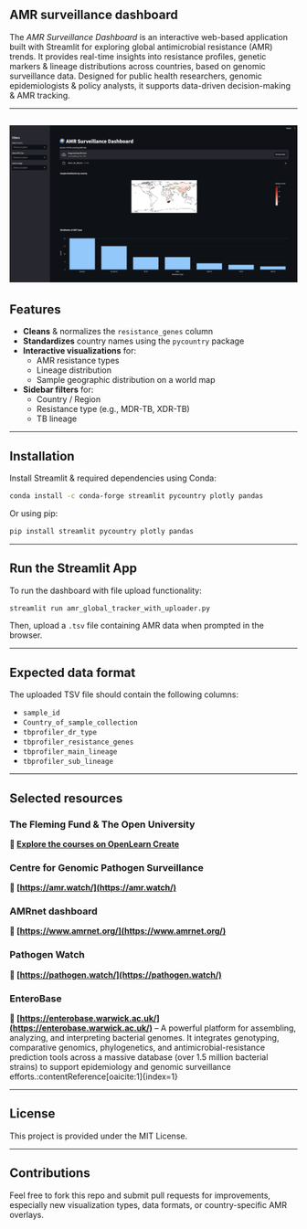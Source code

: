 ## AMR surveillance dashboard

The *AMR Surveillance Dashboard* is an interactive web-based application built with Streamlit for exploring global antimicrobial resistance (AMR) trends. It provides real-time insights into resistance profiles, genetic markers & lineage distributions across countries, based on genomic surveillance data. Designed for public health researchers, genomic epidemiologists & policy analysts, it supports data-driven decision-making & AMR tracking.

---
![Results](data/Global_AMR_Tracker_Dashbaord.png)
---

## Features

- **Cleans** & normalizes the `resistance_genes` column
- **Standardizes** country names using the `pycountry` package
- **Interactive visualizations** for:
  - AMR resistance types
  - Lineage distribution
  - Sample geographic distribution on a world map
- **Sidebar filters** for:
  - Country / Region
  - Resistance type (e.g., MDR-TB, XDR-TB)
  - TB lineage

---

## Installation

Install Streamlit & required dependencies using Conda:


```bash
conda install -c conda-forge streamlit pycountry plotly pandas
```

Or using pip:

```bash
pip install streamlit pycountry plotly pandas
```

---

## Run the Streamlit App

To run the dashboard with file upload functionality:

```bash
streamlit run amr_global_tracker_with_uploader.py

```

Then, upload a `.tsv` file containing AMR data when prompted in the browser.

---

## Expected data format

The uploaded TSV file should contain the following columns:

- `sample_id`
- `Country_of_sample_collection`
- `tbprofiler_dr_type`
- `tbprofiler_resistance_genes`
- `tbprofiler_main_lineage`
- `tbprofiler_sub_lineage`

---
## Selected resources

### The Fleming Fund & The Open University  
**🔗 [Explore the courses on OpenLearn Create](https://www.open.edu/openlearncreate/course/index.php?categoryid=1985)**

### Centre for Genomic Pathogen Surveillance  
**🔗 [https://amr.watch/](https://amr.watch/)**

### AMRnet dashboard  
**🔗 [https://www.amrnet.org/](https://www.amrnet.org/)**

### Pathogen Watch  
**🔗 [https://pathogen.watch/](https://pathogen.watch/)**

### EnteroBase  
**🔗 [https://enterobase.warwick.ac.uk/](https://enterobase.warwick.ac.uk/)** – A powerful platform for assembling, analyzing, and interpreting bacterial genomes. It integrates genotyping, comparative genomics, phylogenetics, and antimicrobial-resistance prediction tools across a massive database (over 1.5 million bacterial strains) to support epidemiology and genomic surveillance efforts.:contentReference[oaicite:1]{index=1}

---

## License

This project is provided under the MIT License.

---

## Contributions

Feel free to fork this repo and submit pull requests for improvements, especially new visualization types, data formats, or country-specific AMR overlays.
